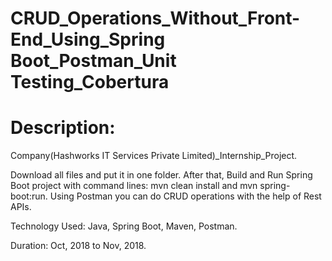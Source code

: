 # CRUD_Operations_Without_Front-End_Using_Spring Boot_Postman_Unit Testing_Cobertura
# Description:

Company(Hashworks IT Services Private Limited)_Internship_Project.

Download all files and put it in one folder. After that, Build and Run Spring Boot project with command lines: mvn clean install and mvn spring-boot:run. Using Postman you can do CRUD operations with the help of Rest APIs.

Technology Used: Java, Spring Boot, Maven, Postman.

Duration: Oct, 2018 to Nov, 2018.


